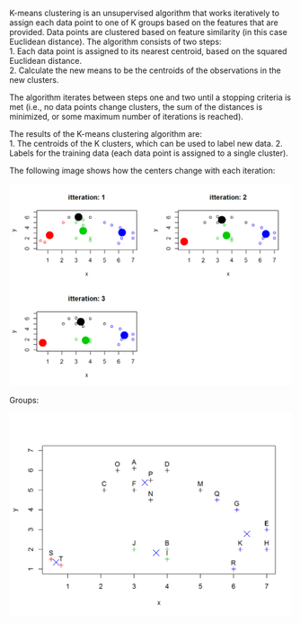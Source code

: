 K-means clustering is an unsupervised algorithm that works iteratively to assign each data point to one of K groups based on the features that are provided. Data points are clustered based on feature similarity (in this case Euclidean distance). The algorithm consists of two steps:  
	1. Each data point is assigned to its nearest centroid, based on the squared Euclidean distance.  
	2. Calculate the new means to be the centroids of the observations in the new clusters.  
  
The algorithm iterates between steps one and two until a stopping criteria is met (i.e., no data points change clusters, the sum of the distances is minimized, or some maximum number of iterations is reached).  
  
The results of the K-means clustering algorithm are:  
	1. The centroids of the K clusters, which can be used to label new data.
	2. Labels for the training data (each data point is assigned to a single cluster).
  
The following image shows how the centers change with each iteration:  
<p align="center">
	<img src="https://raw.githubusercontent.com/Dzvezdana/machine-learning-and-data-science/master/k-means_clustering/cluster_update.jpg">  
</p>
  
Groups:  
<p align="center">
	<img src="https://raw.githubusercontent.com/Dzvezdana/machine-learning-and-data-science/master/k-means_clustering/clusters.jpg">  
</p>